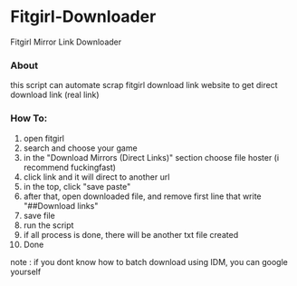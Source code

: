# Fitgirl-Downloader
Fitgirl Mirror Link Downloader  

### About
this script can automate scrap fitgirl download link website to get direct download link (real link)  

### How To:
1. open fitgirl
2. search and choose your game
3. in the "Download Mirrors (Direct Links)" section choose file hoster (i recommend fuckingfast)
4. click link and it will direct to another url
5. in the top, click "save paste"
6. after that, open downloaded file, and remove first line that write "##Download links"
7. save file
8. run the script
9. if all process is done, there will be another txt file created
10. Done

note : if you dont know how to batch download using IDM, you can google yourself
